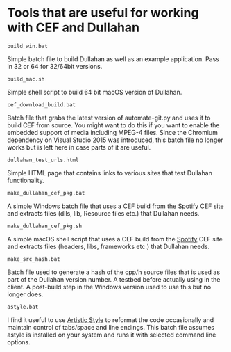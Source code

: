 # Tools that are useful for working with CEF and Dullahan

`build_win.bat`

Simple batch file to build Dullahan as well as an example application. Pass in 32 or 64 for 32/64bit versions.

`build_mac.sh`

Simple shell script to build 64 bit macOS version of Dullahan.

`cef_download_build.bat`

Batch file that grabs the latest version of automate-git.py and uses it to build CEF from source. You might want to do this if you want to enable the embedded support of media including MPEG-4 files. Since the Chromium dependency on Visual Studio 2015 was introduced, this batch file no longer works but is left here in case parts of it are useful.

`dullahan_test_urls.html`

Simple HTML page that contains links to various sites that test Dullahan functionality.

`make_dullahan_cef_pkg.bat`

A simple Windows batch file that uses a CEF build from the [Spotify](http://opensource.spotify.com/cefbuilds/index.html) CEF site and extracts files (dlls, lib, Resource files etc.) that Dullahan needs.

`make_dullahan_cef_pkg.sh`

A simple macOS shell script that uses a CEF build from the [Spotify](http://opensource.spotify.com/cefbuilds/index.html) CEF site and extracts files (headers, libs, frameworks etc.) that Dullahan needs.

`make_src_hash.bat`

Batch file used to generate a hash of the cpp/h source files that is used as part of the Dullahan version number. A testbed before actually using in the client. A post-build step in the Windows version used to use this but no longer does.

`astyle.bat`

I find it useful to use [Artistic Style](http://astyle.sourceforge.net/) to reformat the code occasionally and maintain control of tabs/space and line endings. This batch file assumes astyle is installed on your system and runs it with selected command line options.